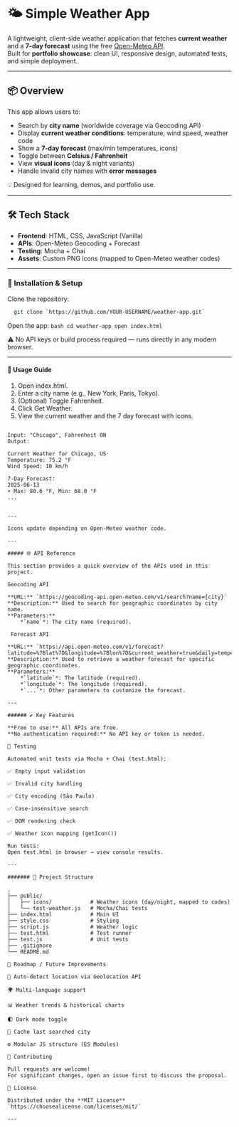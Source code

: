 # 🌤️ Simple Weather App

A lightweight, client-side weather application that fetches **current weather** and a **7-day forecast** using the free [Open-Meteo API](https://open-meteo.com/).  
Built for **portfolio showcase**: clean UI, responsive design, automated tests, and simple deployment.

---

## 📦 Overview

This app allows users to:

- Search by **city name** (worldwide coverage via Geocoding API)
- Display **current weather conditions**: temperature, wind speed, weather code
- Show a **7-day forecast** (max/min temperatures, icons)
- Toggle between **Celsius / Fahrenheit**
- View **visual icons** (day & night variants)
- Handle invalid city names with **error messages**

💡 Designed for learning, demos, and portfolio use.

---

## 🛠️ Tech Stack

- **Frontend**: HTML, CSS, JavaScript (Vanilla)
- **APIs**: Open-Meteo Geocoding + Forecast
- **Testing**: Mocha + Chai
- **Assets**: Custom PNG icons (mapped to Open-Meteo weather codes)

---

### 🚀 Installation & Setup

Clone the repository:

  ``` bash
    git clone `https://github.com/YOUR-USERNAME/weather-app.git`
  ```

Open the app:
    ```bash
    cd weather-app
    open index.html
    ```

⚠️ No API keys or build process required — runs directly in any modern browser.

---

#### 📖 Usage Guide

1. Open index.html.
2. Enter a city name (e.g., New York, Paris, Tokyo).
3. (Optional) Toggle Fahrenheit.
4. Click Get Weather.
5. View the current weather and the 7 day forecast with icons.

```📊 Example Output

Input: "Chicago", Fahrenheit ON
Output:

Current Weather for Chicago, US
Temperature: 75.2 °F
Wind Speed: 10 km/h

7-Day Forecast:
2025-06-13
☀️ Max: 80.6 °F, Min: 68.0 °F
...

```

```(Sample icons such as ☀️, 🌧️, ❄️ are displayed depending on the weather code.)

---

Icons update depending on Open-Meteo weather code.

---

##### 🌐 API Reference

This section provides a quick overview of the APIs used in this project.

Geocoding API

**URL:** `https://geocoding-api.open-meteo.com/v1/search?name={city}`
**Description:** Used to search for geographic coordinates by city name.
**Parameters:**
    *`name`*: The city name (required).

 Forecast API

**URL:** `https://api.open-meteo.com/v1/forecast?latitude=%7Blat%7D&longitude=%7Blon%7D&current_weather=true&daily=temperature_2m_max,temperature_2m_min&timezone=auto`
**Description:** Used to retrieve a weather forecast for specific geographic coordinates.
**Parameters:**
    *`latitude`*: The latitude (required).
    *`longitude`*: The longitude (required).
    *`...`*: Other parameters to customize the forecast.

---

###### ✔️ Key Features

**Free to use:** All APIs are free.
**No authentication required:** No API key or token is needed.

🧪 Testing

Automated unit tests via Mocha + Chai (test.html):

✅ Empty input validation

✅ Invalid city handling

✅ City encoding (São Paulo)

✅ Case-insensitive search

✅ DOM rendering check

✅ Weather icon mapping (getIcon())

Run tests:
Open test.html in browser → view console results.

---

####### 🧩 Project Structure

.
├── public/
│   ├── icons/            # Weather icons (day/night, mapped to codes)
│   └── test-weather.js   # Mocha/Chai tests
├── index.html            # Main UI
├── style.css             # Styling
├── script.js             # Weather logic
├── test.html             # Test runner
├── test.js               # Unit tests
├── .gitignore
└── README.md

🧭 Roadmap / Future Improvements

📍 Auto-detect location via Geolocation API

🌍 Multi-language support

📊 Weather trends & historical charts

🌓 Dark mode toggle

💾 Cache last searched city

⚙️ Modular JS structure (ES Modules)

🙌 Contributing

Pull requests are welcome!
For significant changes, open an issue first to discuss the proposal.

📜 License

Distributed under the **MIT License**
`https://choosealicense.com/licenses/mit/`

---
